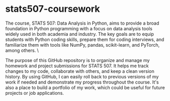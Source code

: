 # stats507-coursework
The course, STATS 507: Data Analysis in Python, aims to provide a broad foundation in Python programming with a focus on data analysis tools widely used in both academia and industry. The key goals are to equip students with Python coding skills, prepare them for coding interviews, and familiarize them with tools like NumPy, pandas, scikit-learn, and PyTorch, among others. \\

The purpose of this GitHub repository is to organize and manage my homework and project submissions for STATS 507. It helps me track changes to my code, collaborate with others, and keep a clean version history. By using GitHub, I can easily roll back to previous versions of my work if needed and demonstrate my progress throughout the course. It's also a place to build a portfolio of my work, which could be useful for future projects or job applications.
